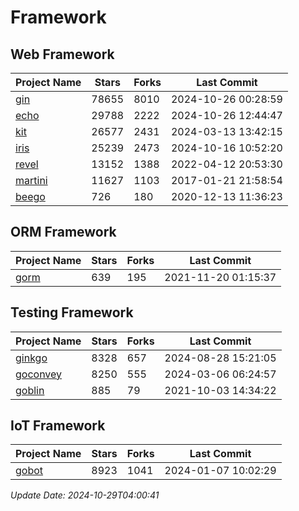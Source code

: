 # Framework

## Web Framework
| Project Name | Stars | Forks | Last Commit |
| ------------ | ----- | ----- | ----------- |
| [gin](https://github.com/gin-gonic/gin) | 78655 | 8010 | 2024-10-26 00:28:59 |
| [echo](https://github.com/labstack/echo) | 29788 | 2222 | 2024-10-26 12:44:47 |
| [kit](https://github.com/go-kit/kit) | 26577 | 2431 | 2024-03-13 13:42:15 |
| [iris](https://github.com/kataras/iris) | 25239 | 2473 | 2024-10-16 10:52:20 |
| [revel](https://github.com/revel/revel) | 13152 | 1388 | 2022-04-12 20:53:30 |
| [martini](https://github.com/go-martini/martini) | 11627 | 1103 | 2017-01-21 21:58:54 |
| [beego](https://github.com/astaxie/beego) | 726 | 180 | 2020-12-13 11:36:23 |

## ORM Framework
| Project Name | Stars | Forks | Last Commit |
| ------------ | ----- | ----- | ----------- |
| [gorm](https://github.com/jinzhu/gorm) | 639 | 195 | 2021-11-20 01:15:37 |

## Testing Framework
| Project Name | Stars | Forks | Last Commit |
| ------------ | ----- | ----- | ----------- |
| [ginkgo](https://github.com/onsi/ginkgo) | 8328 | 657 | 2024-08-28 15:21:05 |
| [goconvey](https://github.com/smartystreets/goconvey) | 8250 | 555 | 2024-03-06 06:24:57 |
| [goblin](https://github.com/franela/goblin) | 885 | 79 | 2021-10-03 14:34:22 |

## IoT Framework
| Project Name | Stars | Forks | Last Commit |
| ------------ | ----- | ----- | ----------- |
| [gobot](https://github.com/hybridgroup/gobot) | 8923 | 1041 | 2024-01-07 10:02:29 |

*Update Date: 2024-10-29T04:00:41*